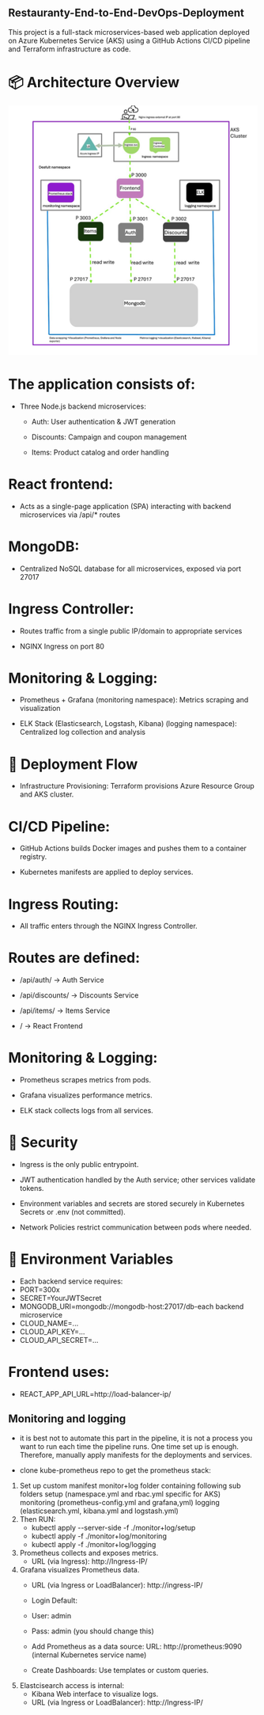 ## Restauranty-End-to-End-DevOps-Deployment
This project is a full-stack microservices-based web application deployed on Azure Kubernetes Service (AKS) using a GitHub Actions CI/CD pipeline and Terraform infrastructure as code.
# 📦 Architecture Overview

![Architecture](./architecture/project4.jpeg)

# The application consists of:

- Three Node.js backend microservices:

    - Auth: User authentication & JWT generation

    - Discounts: Campaign and coupon management

    - Items: Product catalog and order handling

# React frontend:

- Acts as a single-page application (SPA) interacting with backend microservices via /api/* routes

# MongoDB:

- Centralized NoSQL database for all microservices, exposed via port 27017

# Ingress Controller:

- Routes traffic from a single public IP/domain to appropriate services

- NGINX Ingress on port 80

# Monitoring & Logging:

- Prometheus + Grafana (monitoring namespace): Metrics scraping and visualization

- ELK Stack (Elasticsearch, Logstash, Kibana) (logging namespace): Centralized log collection and analysis

# 🚀 Deployment Flow
- Infrastructure Provisioning: Terraform provisions Azure Resource Group and AKS cluster.

# CI/CD Pipeline:

- GitHub Actions builds Docker images and pushes them to a container registry.

- Kubernetes manifests are applied to deploy services.

# Ingress Routing:

- All traffic enters through the NGINX Ingress Controller.

# Routes are defined:

- /api/auth/ → Auth Service

- /api/discounts/ → Discounts Service

- /api/items/ → Items Service

- / → React Frontend

# Monitoring & Logging:

- Prometheus scrapes metrics from pods.

- Grafana visualizes performance metrics.

- ELK stack collects logs from all services.

# 🔐 Security
- Ingress is the only public entrypoint.

- JWT authentication handled by the Auth service; other services validate tokens.

- Environment variables and secrets are stored securely in Kubernetes Secrets or .env (not committed).

- Network Policies restrict communication between pods where needed.

# 🔧 Environment Variables
- Each backend service requires:
- PORT=300x
- SECRET=YourJWTSecret
- MONGODB_URI=mongodb://mongodb-host:27017/db-each backend microservice
- CLOUD_NAME=...
- CLOUD_API_KEY=...
- CLOUD_API_SECRET=...

# Frontend uses:
- REACT_APP_API_URL=http://load-balancer-ip/

## Monitoring and logging

- it is best not to automate this part in the pipeline, it is not a process you want to run each time the pipeline runs. One time set up is enough. Therefore, manually apply manifests for the deployments and services.

- clone kube-prometheus repo to get the prometheus stack:
1. Set up custom manifest monitor+log folder containing following sub folders
    setup (namespace.yml and rbac.yml specific for AKS)
    monitoring (prometheus-config.yml and grafana,yml)
    logging (elasticsearch.yml, kibana.yml and logstash.yml)
2. Then RUN:
    - kubectl apply --server-side -f ./monitor+log/setup
    - kubectl apply -f ./monitor+log/monitoring
    - kubectl apply -f ./monitor+log/logging
3.  Prometheus collects and exposes metrics.
    - URL (via Ingress): http://Ingress-IP/
4. Grafana visualizes Prometheus data.
    - URL (via Ingress or LoadBalancer): http://ingress-IP/
    - Login Default:
    - User: admin
    - Pass: admin (you should change this)

    - Add Prometheus as a data source: URL: http://prometheus:9090 (internal Kubernetes service name)
    - Create Dashboards: Use templates or custom queries.
5. Elastcisearch access is internal: 
    - Kibana Web interface to visualize logs.
    - URL (via Ingress or LoadBalancer): http://Ingress-IP/

 


